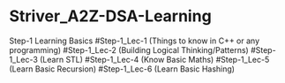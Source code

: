 # Striver_A2Z-DSA-Learning

Step-1 Learning Basics
#Step-1_Lec-1 (Things to know in C++ or any programming)
#Step-1_Lec-2 (Building Logical Thinking/Patterns)
#Step-1_Lec-3 (Learn STL)
#Step-1_Lec-4 (Know Basic Maths)
#Step-1_Lec-5 (Learn Basic Recursion)
#Step-1_Lec-6 (Learn Basic Hashing)

